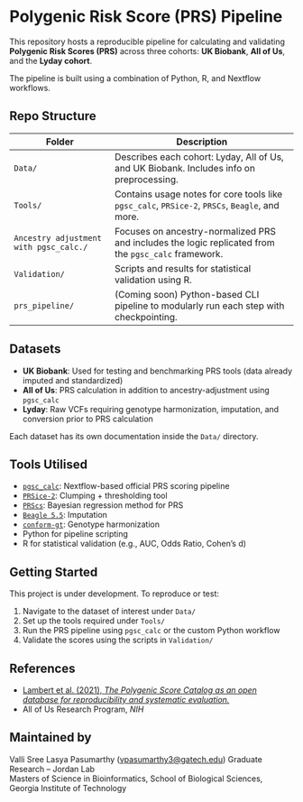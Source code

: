 # Polygenic Risk Score (PRS) Pipeline

This repository hosts a reproducible pipeline for calculating and validating **Polygenic Risk Scores (PRS)** across three cohorts: **UK Biobank**, **All of Us**, and the **Lyday cohort**.

The pipeline is built using a combination of Python, R, and Nextflow workflows.

## Repo Structure

| Folder | Description |
|--------|-------------|
| `Data/` | Describes each cohort: Lyday, All of Us, and UK Biobank. Includes info on preprocessing. |
| `Tools/` | Contains usage notes for core tools like `pgsc_calc`, `PRSice-2`, `PRSCs`, `Beagle`, and more. |
| `Ancestry adjustment with pgsc_calc./` | Focuses on ancestry-normalized PRS and includes the logic replicated from the `pgsc_calc` framework. |
| `Validation/` | Scripts and results for statistical validation using R. |
| `prs_pipeline/` | (Coming soon) Python-based CLI pipeline to modularly run each step with checkpointing. |

## Datasets

- **UK Biobank**: Used for testing and benchmarking PRS tools (data already imputed and standardized)
- **All of Us**: PRS calculation in addition to ancestry-adjustment using `pgsc_calc`
- **Lyday**: Raw VCFs requiring genotype harmonization, imputation, and conversion prior to PRS calculation

Each dataset has its own documentation inside the `Data/` directory.


## Tools Utilised

- [`pgsc_calc`](https://www.pgscatalog.org/): Nextflow-based official PRS scoring pipeline
- [`PRSice-2`](https://choishingwan.github.io/PRSice/): Clumping + thresholding tool
- [`PRScs`](https://github.com/getian107/PRScs): Bayesian regression method for PRS
- [`Beagle 5.5`](https://faculty.washington.edu/browning/beagle/beagle.html): Imputation
- [`conform-gt`](https://faculty.washington.edu/browning/conform-gt.html): Genotype harmonization
- Python for pipeline scripting
- R for statistical validation (e.g., AUC, Odds Ratio, Cohen’s d)


##  Getting Started

This project is under development. To reproduce or test:
1. Navigate to the dataset of interest under `Data/`
2. Set up the tools required under `Tools/`
3. Run the PRS pipeline using `pgsc_calc` or the custom Python workflow
4. Validate the scores using the scripts in `Validation/`



## References

- [Lambert et al. (2021), *The Polygenic Score Catalog as an open database for reproducibility and systematic evaluation.*](https://rdcu.be/em0At)
- All of Us Research Program, *NIH*

## Maintained by

Valli Sree Lasya Pasumarthy (vpasumarthy3@gatech.edu) 
Graduate Research – Jordan Lab  
Masters of Science in Bioinformatics,
School of Biological Sciences, Georgia Institute of Technology

